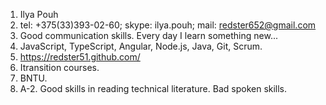 1. Ilya Pouh
2. tel: +375(33)393-02-60; skype: ilya.pouh; mail: redster652@gmail.com
3. Good communication skills. Every day I learn something new...
4. JavaScript, TypeScript, Angular, Node.js, Java, Git, Scrum.
5. https://redster51.github.com/
6. Itransition courses.
7. BNTU.
8. A-2. Good skills in reading technical literature. Bad spoken skills.
